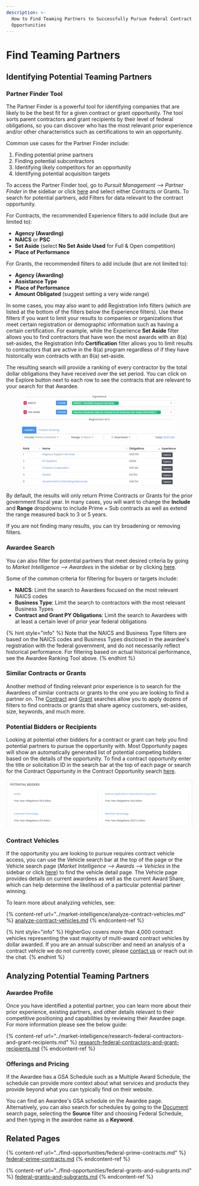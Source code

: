 ```yaml
---
description: >-
  How to Find Teaming Partners to Successfully Pursue Federal Contract or Grant
  Opportunities
---
```


# Find Teaming Partners

## Identifying Potential Teaming Partners

### Partner Finder Tool

The Partner Finder is a powerful tool for identifying companies that are likely to be the best fit for a given contract or grant opportunity.  The tool sorts parent contractors and grant recipients by their level of federal obligations, so you can discover who has the most relevant prior experience and/or other characteristics such as certifications to win an opportunity. &#x20;

Common use cases for the Partner Finder include:

1. Finding potential prime partners&#x20;
2. Finding potential subcontractors&#x20;
3. Identifying likely competitors for an opportunity
4. Identifying potential acquisition targets

To access the Partner Finder tool, go to _Pursuit Management --> Partner Finder_ in the sidebar or click [here](https://www.highergov.com/partner-finder/) and select either Contracts or Grants.  To search for potential partners, add Filters for data relevant to the contract opportunity. &#x20;

For Contracts, the recommended Experience filters to add include (but are limited to):

* **Agency (Awarding)**&#x20;
* **NAICS** or **PSC**
* **Set Aside** (select **No Set Aside Used** for Full & Open competition)
* **Place of Performance**

For Grants, the recommended filters to add include (but are not limited to):

* **Agency (Awarding)**
* **Assistance Type**
* **Place of Performance**
* **Amount Obligated** (suggest setting a very wide range)

In some cases, you may also want to add Registration Info filters (which are listed at the bottom of the filters below the Experience filters).  Use these filters if you want to limit your results to companies or organizations that meet certain registration or demographic information such as having a certain certification.  For example, while the Experience **Set Aside** filter allows you to find contractors that have won the most awards with an 8(a) set-asides, the Registration Info **Certification** filter allows you to limit results to contractors that are active in the 8(a) program regardless of if they have historically won contracts with an 8(a) set-aside.

The resulting search will provide a ranking of every contractor by the total dollar obligations they have received over the set period.  You can click on the Explore button next to each row to see the contracts that are relevant to your search for that Awardee. &#x20;

<figure><img src="../.gitbook/assets/partner-finder.png" alt=""><figcaption></figcaption></figure>

By default, the results will only return Prime Contracts or Grants for the prior government fiscal year.  In many cases, you will want to change the **Include** and **Range** dropdowns to include Prime + Sub contracts as well as extend the range measured back to 3 or 5 years. &#x20;

If you are not finding many results, you can try broadening or removing filters. &#x20;

### **Awardee Search**

You can also filter for potential partners that meet desired criteria by going to _Market Intelligence --> Awardees_ in the sidebar or by clicking [here](https://www.highergov.com/awardee/). &#x20;

Some of the common criteria for filtering for buyers or targets include:

* **NAICS**: Limit the search to Awardees focused on the most relevant NAICS codes&#x20;
* **Business Type**: Limit the search to contractors with the most relevant Business Types&#x20;
* **Contract and Grant PY Obligations**: Limit the search to Awardees with at least a certain level of prior year federal obligations

{% hint style="info" %}
Note that the NAICS and Business Type filters are based on the NAICS codes and Business Types disclosed in the awardee's registration with the federal government, and do not necessarily reflect historical performance.  For filtering based on actual historical performance, see the Awardee Ranking Tool above.
{% endhint %}

### Similar Contracts or Grants

Another method of finding relevant prior experience is to search for the Awardees of similar contracts or grants to the one you are looking to find a partner on. The [Contract](https://www.highergov.com/contract/) and [Grant](https://www.highergov.com/grant/) searches allow you to apply dozens of filters to find contracts or grants that share agency customers, set-asides, size, keywords, and much more.&#x20;

### Potential Bidders or Recipients

Looking at potential other bidders for a contract or grant can help you find potential partners to pursue the opportunity with. Most Opportunity pages will show an automatically generated list of potential competing bidders based on the details of the opportunity.  To find a contract opportunity enter the title or solicitation ID in the search bar at the top of each page or search for the Contract Opportunity in the Contract Opportunity search [here](https://www.highergov.com/contract-opportunity/). &#x20;

![](<../.gitbook/assets/Potential Bidders.png>)

### Contract Vehicles&#x20;

If the opportunity you are looking to pursue requires contract vehicle access, you can use the Vehicle search bar at the top of the page or the Vehicle search page (_Market Intelligence --> Awards --> Vehicles_ in the sidebar or click [here](https://www.highergov.com/vehicle/)) to find the vehicle detail page.  The Vehicle page provides details on current awardees as well as the current Award Share, which can help determine the likelihood of a particular potential partner winning.

To learn more about analyzing vehicles, see: &#x20;

{% content-ref url="../market-intelligence/analyze-contract-vehicles.md" %}
[analyze-contract-vehicles.md](../market-intelligence/analyze-contract-vehicles.md)
{% endcontent-ref %}

{% hint style="info" %}
HigherGov covers more than 4,000 contract vehicles representing the vast majority of multi-award contract vehicles by dollar awarded.  If you are an annual subscriber and need an analysis of a contract vehicle we do not currently cover, please [contact us](mailto:contact@highergov.com) or reach out in the chat.
{% endhint %}

## Analyzing Potential Teaming Partners

### Awardee Profile

Once you have identified a potential partner, you can learn more about their prior experience, existing partners, and other details relevant to their competitive positioning and capabilities by reviewing their Awardee page.  For more information please see the below guide:

{% content-ref url="../market-intelligence/research-federal-contractors-and-grant-recipients.md" %}
[research-federal-contractors-and-grant-recipients.md](../market-intelligence/research-federal-contractors-and-grant-recipients.md)
{% endcontent-ref %}

### Offerings and Pricing

If the Awardee has a GSA Schedule such as a Multiple Award Schedule, the schedule can provide more context about what services and products they provide beyond what you can typically find on their website.&#x20;

You can find an Awardee's GSA schedule on the Awardee page.  Alternatively, you can also search for schedules by going to the [Document](https://www.highergov.com/document/) search page, selecting the **Source** filter and choosing Federal Schedule, and then typing in the awardee name as a **Keyword**.  &#x20;

## Related Pages

{% content-ref url="../find-opportunities/federal-prime-contracts.md" %}
[federal-prime-contracts.md](../find-opportunities/federal-prime-contracts.md)
{% endcontent-ref %}

{% content-ref url="../find-opportunities/federal-grants-and-subgrants.md" %}
[federal-grants-and-subgrants.md](../find-opportunities/federal-grants-and-subgrants.md)
{% endcontent-ref %}
